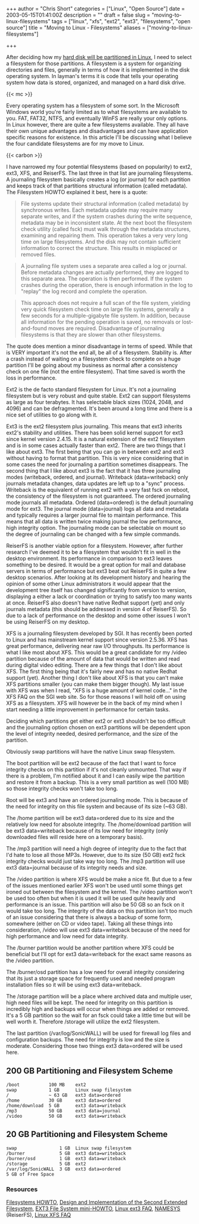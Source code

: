 +++
author = "Chris Short"
categories = ["Linux", "Open Source"]
date = 2003-05-15T01:41:00Z
description = ""
draft = false
slug = "moving-to-linux-filesystems"
tags = ["linux", "xfs", "ext2", "ext3", "filesystems", "open source"]
title = "Moving to Linux - Filesystems"
aliases = ["moving-to-linux-filesystems"]

+++

After deciding how my [hard disk will be partitioned in Linux](/moving-to-linux-partitioning/), I need to select a filesystem for those partitions. A filesystem is a system for organizing directories and files, generally in terms of how it is implemented in the disk operating system. In layman's terms it is code that tells your operating system how data is stored, organized, and managed on a hard disk drive.

{{< mc >}}

Every operating system has a filesystem of some sort. In the Microsoft Windows world you're fairly limited as to what filesystems are available to you. FAT, FAT32, NTFS, and eventually WinFS are really your only options. In Linux however, there are quite a few filesystems available. They all have their own unique advantages and disadvantages and can have application specific reasons for existence. In this article I'll be discussing what I believe the four candidate filesystems are for my move to Linux.

{{< carbon >}}

I have narrowed my four potential filesystems (based on popularity) to ext2, ext3, XFS, and ReiserFS. The last three in that list are journaling filesystems. A journaling filesystem basically creates a log (or journal) for each partition and keeps track of that partitions structural information (called metadata). The Filesystem HOWTO explained it best, here is a quote:

> File systems update their structural information (called metadata) by synchronous writes. Each metadata update may require many separate writes, and if the system crashes during the write sequence, metadata may be in inconsistent state.
At the next boot the filesystem check utility (called fsck) must walk through the metadata structures, examining and repairing them. This operation takes a very very long time on large filesystems. And the disk may not contain sufficient information to correct the structure. This results in misplaced or removed files.

> A journaling file system uses a separate area called a log or journal. Before metadata changes are actually performed, they are logged to this separate area. The operation is then performed. If the system crashes during the operation, there is enough information in the log to "replay" the log record and complete the operation.

> This approach does not require a full scan of the file system, yielding very quick filesystem check time on large file systems, generally a few seconds for a multiple-gigabyte file system. In addition, because all information for the pending operation is saved, no removals or lost-and-found moves are required. Disadvantage of journaling filesystems is that they are slower than other filesystems.

The quote does mention a minor disadvantage in terms of speed. While that is VERY important it's not the end all, be all of a filesystem. Stability is. After a crash instead of waiting on a filesystem check to complete on a huge partition I'll be going about my business as normal after a consistency check on one file (not the entire filesystem). That time saved is worth the loss in performance.

Ext2 is the de facto standard filesystem for Linux. It's not a journaling filesystem but is very robust and quite stable. Ext2 can support filesystems as large as four terabytes. It has selectable black sizes (1024, 2048, and 4096) and can be defragmented. It's been around a long time and there is a nice set of utilities to go along with it.

Ext3 is the ext2 filesystem plus journaling. This means that ext3 inherits ext2's stability and utilities. There has been solid kernel support for ext3 since kernel version 2.4.15. It is a natural extension of the ext2 filesystem and is in some cases actually faster than ext2. There are two things that I like about ext3. The first being that you can go in between ext2 and ext3 without having to format that partition. This is very nice considering that in some cases the need for journaling a partition sometimes disappears. The second thing that I like about ext3 is the fact that it has three journaling modes (writeback, ordered, and journal). Writeback (data=writeback) only journals metadata changes, data updates are left up to a "sync" process. Writeback is the equivalent of running ext2 with a very fast fsck on reboot, the consistency of the filesystem is not guaranteed. The ordered journaling mode journals all metadata. Ordered (data=ordered) is the default journaling mode for ext3. The journal mode (data=journal) logs all data and metadata and typically requires a larger journal file to maintain performance. This means that all data is written twice making journal the low performance, high integrity option. The journaling mode can be selectable on mount so the degree of journaling can be changed with a few simple commands.

ReiserFS is another viable option for a filesystem. However, after further research I've deemed it to be a filesystem that wouldn't fit in well in the desktop environment. Its performance in comparison to ext3 leaves something to be desired. It would be a great option for mail and database servers in terms of performance but ext3 beat out ReiserFS in quite a few desktop scenarios. After looking at its development history and hearing the opinion of some other Linux administrators it would appear that the development tree itself has changed significantly from version to version, displaying a either a lack or coordination or trying to satisfy too many wants at once. ReiserFS also doesn't have native Redhat support (yet) and only journals metadata (this should be addressed in version 4 of ReiserFS). So due to a lack of performance on the desktop and some other issues I won't be using ReiserFS on my desktop.

XFS is a journaling filesystem developed by SGI. It has recently been ported to Linux and has mainstream kernel support since version 2.5.36. XFS has great performance, delivering near raw I/O throughputs. Its performance is what I like most about XFS. This would be a great candidate for my /video partition because of the amount of data that would be written and read during digital video editing. There are a few things that I don't like about XFS. The first thing being that it's fairly new and has no native Redhat support (yet). Another thing I don't like about XFS is that you can't make XFS partitions smaller (you can make them bigger though). My last issue with XFS was when I read, "XFS is a huge amount of kernel code..." in the XFS FAQ on the SGI web site. So for those reasons I will hold off on using XFS as a filesystem. XFS will however be in the back of my mind when I start needing a little improvement in performance for certain tasks.

Deciding which partitions get either ext2 or ext3 shouldn't be too difficult and the journaling option chosen on ext3 partitions will be dependent upon the level of integrity needed, desired performance, and the size of the partition.

Obviously swap partitions will have the native Linux swap filesystem.

The boot partition will be ext2 because of the fact that I want to force integrity checks on this partition if it's not cleanly unmounted. That way if there is a problem, I'm notified about it and I can easily wipe the partition and restore it from a backup. This is a very small partition as well (100 MB) so those integrity checks won't take too long.

Root will be ext3 and have an ordered journaling mode. This is because of the need for integrity on this file system and because of its size (~63 GB).

The /home partition will be ext3 data=ordered due to its size and the relatively low need for absolute integrity. The /home/download partition will be ext3 data=writeback because of its low need for integrity (only downloaded files will reside here on a temporary basis).

The /mp3 partition will need a high degree of integrity due to the fact that I'd hate to lose all those MP3s. However, due to its size (50 GB) ext2 fsck integrity checks would just take way too long. The /mp3 partition will use ext3 data=journal because of its integrity needs and size.

The /video partition is where XFS would be make a nice fit. But due to a few of the issues mentioned earlier XFS won't be used until some things get ironed out between the filesystem and the kernel. The /video partition won't be used too often but when it is used it will be used quite heavily and performance is an issue. This partition will also be 50 GB so an fsck on it would take too long. The integrity of the data on this partition isn't too much of an issue considering that there is always a backup of some form, somewhere (either on CD or video tape). Taking all these things into consideration, /video will use ext3 data=writeback because of the need for high performance and low need for data integrity.

The /burner partition would be another partition where XFS could be beneficial but I'll opt for ext3 data=writeback for the exact same reasons as the /video partition.

The /burner/osd partition has a low need for overall integrity considering that its just a storage space for frequently used and needed program installation files so it will be using ext3 data=writeback.

The /storage partition will be a place where archived data and multiple user, high need files will be kept. The need for integrity on this partition is incredibly high and backups will occur when things are added or removed. It's a 5 GB partition so the wait for an fsck could take a little time but will be well worth it. Therefore /storage will utilize the ext2 filesystem.

The last partition (/var/log/SonicWALL) will be used for firewall log files and configuration backups. The need for integrity is low and the size is moderate. Considering those two things ext3 data=ordered will be used here.

## 200 GB Partitioning and Filesystem Scheme

`/boot           100 MB    ext2`<br />
`swap            1 GB      Linux swap filesystem`<br />
`/               ~ 63 GB   ext3 data=ordered`<br />
`/home           30 GB     ext3 data=ordered`<br />
`/home/download  5 GB      ext3 data=writeback`<br />
`/mp3            50 GB     ext3 data=journal`<br />
`/video          50 GB     ext3 data=writeback`

## 20 GB Partitioning and Filesystem Scheme

`swap                1 GB  Linux swap filesystem`<br />
`/burner             5 GB  ext3 data=writeback`<br />
`/burner/osd         1 GB  ext3 data=writeback`<br />
`/storage            5 GB  ext2`<br />
`/var/log/SonicWALL  3 GB  ext3 data=ordered`<br />
`5 GB of Free Space`

### Resources

[Filesystems HOWTO](http://www.tldp.org/HOWTO/html_single/Filesystems-HOWTO/), 
[Design and Implementation of the Second Extended Filesystem](http://e2fsprogs.sourceforge.net/ext2intro.html), [EXT3 File System mini-HOWTO](http://home.arcor.de/heider.michael/ext3.html), [Linux ext3 FAQ](http://batleth.sapienti-sat.org/projects/FAQs/ext3-faq.html), [NAMESYS](https://en.wikipedia.org/wiki/Namesys) (ReiserFS), [Linux XFS FAQ](http://xfs.org/index.php/XFS_FAQ)


